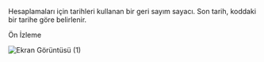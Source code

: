 Hesaplamaları için tarihleri ​​kullanan bir geri sayım sayacı. Son tarih, koddaki bir tarihe göre belirlenir.

Ön İzleme

![Ekran Görüntüsü (1)](https://user-images.githubusercontent.com/56134222/151498300-07f7e2a8-1258-47c6-976c-145a5c9eb06f.png)

